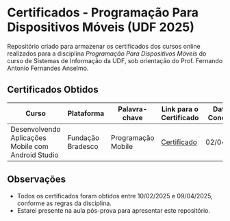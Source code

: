 # Certificados - Programação Para Dispositivos Móveis (UDF 2025)

Repositório criado para armazenar os certificados dos cursos online realizados para a disciplina *Programação Para Dispositivos Móveis* do curso de Sistemas de Informação da UDF, sob orientação do Prof. Fernando Antonio Fernandes Anselmo.

## Certificados Obtidos

| Curso                                      | Plataforma         | Palavra-chave         | Link para o Certificado                                                                                          | Data de Conclusão |
|--------------------------------------------|--------------------|-----------------------|---------------------------------------------------------------------------------------------------------------|-------------------|
| Desenvolvendo Aplicações Mobile com Android Studio | Fundação Bradesco | Programação Mobile    | [Certificado](https://github.com/danielaureliano/Certificados-Programacao-Mobile-UDF-2025/blob/main/Certificados/Certificado%20Desenvolvemendo%20Aplicacoes%20Mobile%20com%20Android%20Studio%20-%20Daniel%20Aureliano.pdf.pdf) | 02/04/2025  |

## Observações
- Todos os certificados foram obtidos entre 10/02/2025 e 09/04/2025, conforme as regras da disciplina.
- Estarei presente na aula pós-prova para apresentar este repositório.